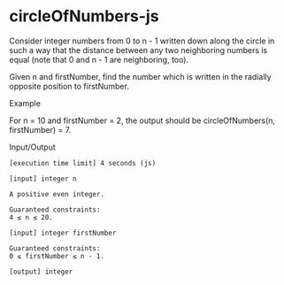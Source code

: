 # circleOfNumbers-js

Consider integer numbers from 0 to n - 1 written down along the circle in such a way that the distance between any two neighboring numbers is equal (note that 0 and n - 1 are neighboring, too).

Given n and firstNumber, find the number which is written in the radially opposite position to firstNumber.

Example

For n = 10 and firstNumber = 2, the output should be
circleOfNumbers(n, firstNumber) = 7.

Input/Output

    [execution time limit] 4 seconds (js)

    [input] integer n

    A positive even integer.

    Guaranteed constraints:
    4 ≤ n ≤ 20.

    [input] integer firstNumber

    Guaranteed constraints:
    0 ≤ firstNumber ≤ n - 1.

    [output] integer
